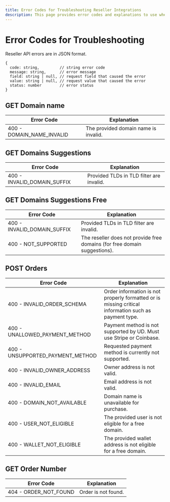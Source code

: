 ```yaml
---
title: Error Codes for Troubleshooting Reseller Integrations
description: This page provides error codes and explanations to use when troubleshooting the reseller API endpoints.
---
```


# Error Codes for Troubleshooting

Reseller API errors are in JSON format.

```
{ 
  code: string,         // string error code
  message: string,      // error message
  field: string | null, // request field that caused the error 
  value: string | null, // request value that caused the error
  status: number        // error status
}
```

## GET Domain name

| Error Code                  | Explanation                          |
| --------------------------- | ------------------------------------ |
| 400 - DOMAIN\_NAME\_INVALID | The provided domain name is invalid. |

## GET Domains Suggestions

| Error Code                    | Explanation                              |
| ----------------------------- | ---------------------------------------- |
| 400 - INVALID\_DOMAIN\_SUFFIX | Provided TLDs in TLD filter are invalid. |

## GET **Domains Suggestions Free**

| Error Code                    | Explanation                                                               |
| ----------------------------- | ------------------------------------------------------------------------- |
| 400 - INVALID\_DOMAIN\_SUFFIX | Provided TLDs in TLD filter are invalid.                                  |
| 400 - NOT\_SUPPORTED          | The reseller does not provide free domains (for free domain suggestions). |

## POST **Orders**

| Error Code                         | Explanation                                                                                          |
| ---------------------------------- | ---------------------------------------------------------------------------------------------------- |
| 400 - INVALID\_ORDER\_SCHEMA       | Order information is not properly formatted or is missing critical information such as payment type. |
| 400 - UNALLOWED\_PAYMENT\_METHOD   | Payment method is not supported by UD. Must use Stripe or Coinbase.                                  |
| 400 - UNSUPPORTED\_PAYMENT\_METHOD | Requested payment method is currently not supported.                                                 |
| 400 - INVALID\_OWNER\_ADDRESS      | Owner address is not valid.                                                                          |
| 400 - INVALID\_EMAIL               | Email address is not valid.                                                                          |
| 400 - DOMAIN\_NOT\_AVAILABLE       | Domain name is unavailable for purchase.                                                             |
| 400 - USER\_NOT\_ELIGIBLE          | The provided user is not eligible for a free domain.                                                 |
| 400 - WALLET\_NOT\_ELIGIBLE        | The provided wallet address is not eligible for a free domain.                                       |

## GET **Order Number**

| Error Code              | Explanation         |
| ----------------------- | ------------------- |
| 404 - ORDER\_NOT\_FOUND | Order is not found. |
